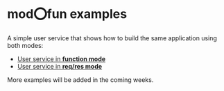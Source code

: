 # mod:o:fun examples

A simple user service that shows how to build the same application using both modes:
* [User service in **function mode**](function-mode)
* [User service in **req/res mode**](reqres-mode)

More examples will be added in the coming weeks.
